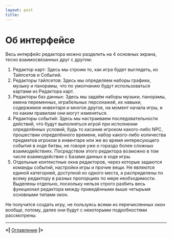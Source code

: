 ```yaml
---
layout: post
title: 
---
```

# Об интерфейсе

Весь интерфейс редактора можно разделить на 4 основных экрана, тесно взаимосвязанных друг с другом:
1. Редактор карт: Здесь мы строим то, как игра будет выглядеть, из Тайлсетов и Событий. 
2. Редакторы тайлсетов: Здесь мы определяем наборы графики, музыку и панорамы, что по умолчанию будут использоваться картами из Редактора карт.
3. Редакторы баз данных: Здесь мы задаём наборы музыки, панорамы, имена переменных, играбельных персонажей, их навыки, содержимое инвентаря и многое другое, на момент начала игры, и по каким правилам они могут изменяться.
4. Редакторы событий: Здесь мы настраиваем последовательности действий, что будут выполняться игрой при исполнении определённых условий, будь то касание игроком какого-либо NPC, прошествии определённого времени, набор какого-либо количества предметов игроком в инвентаре или же во время интересующего события в ходе битвы, не говоря уже о гораздо более сложных взаимодействиях. Посредством этого редактора возможно в том числе взаимодействие с Базами данных в ходе игры.
5. Отдельные контекстные окна редакторов, через которые задаются команды событий, настройки игры и прочие вещи. Не являются единой категорией, доступной из одного места, а распределены по всему редактору в разных пропорциях по мере необходимости. Выделены отдельно, поскольку нельзя строго разбить весь функционал редактора между приведёнными выше четырьмя основными типами окон.

Не получится создать игру, не пользуясь всеми из перечисленных окон вообще, потому, далее они будут с некоторыми подробностями рассмотрены. 

---
**<|** [Оглавление]({{site.baseurl}}/wrpge-ru/contents.html) **|>**
